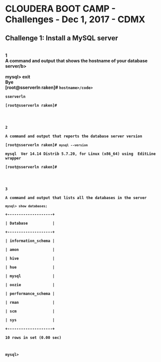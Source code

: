 <h1>CLOUDERA BOOT CAMP - Challenges - Dec 1, 2017 - CDMX</h1>

<h2>Challenge 1: Install a MySQL server</h2>

<br>
<b>1</b><br>
<b>A command and output that shows the hostname of your database server/b><br>
<br>
mysql> exit<br>
Bye<br>
[root@sserverln raken]# <code>hostname>/code> <br>
sserverln<br>
[root@sserverln raken]# <br>
 





<br>
<b>2</b><br>
<b>A command and output that reports the database server version</b><br>
[root@sserverln raken]# <code>mysql --version</code><br>
mysql  Ver 14.14 Distrib 5.7.20, for Linux (x86_64) using  EditLine wrapper<br>
[root@sserverln raken]# <br>


<br>
<b>3</b><br>
<b>A command and output that lists all the databases in the server</b><br>
<code>mysql> show databases;</code><br>
+--------------------+<br>
| Database           |<br>
+--------------------+<br>
| information_schema |<br>
| amon               |<br>
| hive               |<br>
| hue                |<br>
| mysql              |<br>
| oozie              |<br>
| performance_schema |<br>
| rman               |<br>
| scm                |<br>
| sys                |<br>
+--------------------+<br>
10 rows in set (0.00 sec)<br>

mysql> <br>
<br>
